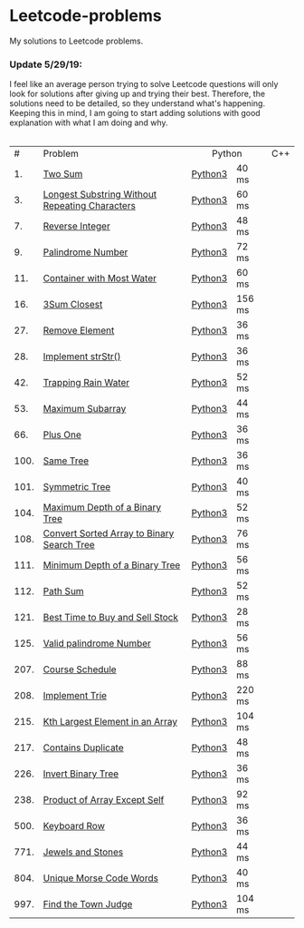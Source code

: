 # Leetcode-problems
My solutions to Leetcode problems.
### Update 5/29/19:
I feel like an average person trying to solve Leetcode questions will only look for solutions after giving up and trying their best. Therefore, the solutions need to be detailed, so they understand what's happening. Keeping this in mind, I am going to start adding solutions with good explanation with what I am doing and why.
<br><br>

<table>
  <tr>
    <td>#</td>
    <td>Problem</td>
    <td colspan="2" align="center">Python</td>
    <td colspan="2" align="center">C++</td>
  </tr>
  <tr>
    <td>1. </td>
    <td><a href="https://leetcode.com/problems/two-sum/">Two Sum</a></td>
    <td><a href="https://github.com/HarshdipD/Leetcode-problems/blob/master/Python3/two-sum.py">Python3</a></td>
    <td>40 ms</td>
    <td></td>
    <td></td>
  </tr>
  <tr>
    <td>3. </td>
    <td><a href="https://leetcode.com/problems/longest-substring-without-repeating-characters/">Longest Substring Without Repeating Characters</a></td>
    <td><a href="https://github.com/HarshdipD/Leetcode-problems/blob/master/Python3/Longest%20substring%20without%20repeating%20characters">Python3</a></td>
    <td>60 ms</td>
    <td></td>
    <td></td>
  </tr>
  <tr>
    <td>7. </td>
    <td><a href="https://leetcode.com/problems/reverse-integer/">Reverse Integer</a></td>
    <td><a href="https://github.com/HarshdipD/Leetcode-problems/blob/master/Python3/Reverse-Integer.py">Python3</a></td>
    <td>48 ms</td>
    <td></td>
    <td></td>
  </tr>
  <tr>
    <td>9. </td>
    <td><a href="https://leetcode.com/problems/palindrome-number/">Palindrome Number</a></td>
    <td><a href="https://github.com/HarshdipD/Leetcode-problems/blob/master/Python3/Palindrome%20Number.py">Python3</a></td>
    <td>72 ms</td>
    <td></td>
    <td></td>
  </tr>
  <tr>
    <td>11. </td>
    <td><a href="https://leetcode.com/problems/container-with-most-water/">Container with Most Water</a></td>
    <td><a href="https://github.com/HarshdipD/Leetcode-problems/blob/master/Python3/Container%20with%20Most%20Water.py">Python3</a></td>
    <td>60 ms</td>
    <td></td>
    <td></td>
  </tr>
     <tr>
    <td>16. </td>
    <td><a href="https://leetcode.com/problems/3sum-closest/">3Sum Closest</a></td>
    <td><a href="https://github.com/HarshdipD/Leetcode-problems/blob/master/Python3/3Sum%20Closest">Python3</a></td>
    <td>156 ms</td>
    <td></td>
    <td></td>
  </tr>
  <tr>
    <td>27. </td>
    <td><a href="https://leetcode.com/problems/remove-element/">Remove Element</a></td>
    <td><a href="https://github.com/HarshdipD/Leetcode-problems/blob/master/Python3/Remove%20element.py">Python3</a></td>
    <td>36 ms</td>
    <td></td>
    <td></td>
  </tr>
  <tr>
    <td>28. </td>
    <td><a href="https://leetcode.com/problems/implement-strstr/">Implement strStr()</a></td>
    <td><a href="https://github.com/HarshdipD/Leetcode-problems/blob/master/Python3/Implement%20strStr().py">Python3</a></td>
    <td>36 ms</td>
    <td></td>
    <td></td>
  </tr>
  <tr>
    <td>42. </td>
    <td><a href="https://leetcode.com/problems/trapping-rain-water">Trapping Rain Water</a></td>
    <td><a href="https://github.com/HarshdipD/Leetcode-problems/blob/master/Python3/Trapping%20Rain%20Water.py">Python3</a></td>
    <td>52 ms</td>
    <td></td>
    <td></td>
  </tr>
  <tr>
    <td>53. </td>
    <td><a href="https://leetcode.com/problems/maximum-subarray/">Maximum Subarray</a></td>
    <td><a href="https://github.com/HarshdipD/Leetcode-problems/blob/master/Python3/Maximum%20Subarray.py">Python3</a></td>
    <td>44 ms</td>
    <td></td>
    <td></td>
  </tr>
  <tr>
    <td>66. </td>
    <td><a href="https://leetcode.com/problems/plus-one/">Plus One</a></td>
    <td><a href="https://github.com/HarshdipD/Leetcode-problems/blob/master/Python3/Plus%20One.py">Python3</a></td>
    <td>36 ms</td>
    <td></td>
    <td></td>
  </tr>
  <tr>
    <td>100. </td>
    <td><a href="https://leetcode.com/problems/same-tree/">Same Tree</a></td>
    <td><a href="https://github.com/HarshdipD/Leetcode-problems/blob/master/Python3/Same%20Tree.py">Python3</a></td>
    <td>36 ms</td>
    <td></td>
    <td></td>
  </tr>
  <tr>
    <td>101. </td>
    <td><a href="https://leetcode.com/problems/symmetric-tree/">Symmetric Tree</a></td>
    <td><a href="https://github.com/HarshdipD/Leetcode-problems/blob/master/Python3/Symmetric%20Tree.py">Python3</a></td>
    <td>40 ms</td>
    <td></td>
    <td></td>
  </tr>
  <tr>
    <td>104. </td>
    <td><a href="https://leetcode.com/problems/maximum-depth-of-binary-tree/">Maximum Depth of a Binary Tree</a></td>
    <td><a href="https://github.com/HarshdipD/Leetcode-problems/blob/master/Python3/Maximum%20Depth%20of%20a%20Binary%20Tree.py">Python3</a></td>
    <td>52 ms</td>
    <td></td>
    <td></td>
  </tr>
  <tr>
    <td>108. </td>
    <td><a href="https://leetcode.com/problems/convert-sorted-array-to-binary-search-tree/">Convert Sorted Array to Binary Search Tree</a></td>
    <td><a href="https://github.com/HarshdipD/Leetcode-problems/blob/master/Python3/Convert%20Sorted%20%20Array%20to%20Binary%20Search%20Tree.py">Python3</a></td>
    <td>76 ms</td>
    <td></td>
    <td></td>
  </tr>
  <tr>
    <td>111. </td>
    <td><a href="https://leetcode.com/problems/minimum-depth-of-binary-tree/">Minimum Depth of a Binary Tree</a></td>
    <td><a href="https://github.com/HarshdipD/Leetcode-problems/blob/master/Python3/Minimum%20Depth%20of%20a%20Binary%20Tree.py">Python3</a></td>
    <td>56 ms</td>
    <td></td>
    <td></td>
  </tr>
  <tr>
  <tr>
    <td>112. </td>
    <td><a href="https://leetcode.com/problems/path-sum/">Path Sum</a></td>
    <td><a href="https://github.com/HarshdipD/Leetcode-problems/blob/master/Python3/Path%20Sum.py">Python3</a></td>
    <td>52 ms</td>
    <td></td>
    <td></td>
  </tr>
 
  <tr>
    <td>121. </td>
    <td><a href="https://leetcode.com/problems/best-time-to-buy-and-sell-stock/">Best Time to Buy and Sell Stock</a></td>
    <td><a href="https://github.com/HarshdipD/Leetcode-problems/blob/master/Python3/Best%20Time%20to%20Buy%20and%20Sell%20Stock.py">Python3</a></td>
    <td>28 ms</td>
    <td></td>
    <td></td>
  </tr>
  <tr>
    <td>125. </td>
    <td><a href="https://leetcode.com/problems/two-sum/">Valid palindrome Number</a></td>
    <td><a href="https://github.com/HarshdipD/Leetcode-problems/blob/master/Python3/Palindrome%20Number.py">Python3</a></td>
    <td>56 ms</td>
    <td></td>
    <td></td>
  </tr>
    <tr>
    <td>207. </td>
    <td><a href="https://leetcode.com/problems/course-schedule/">Course Schedule</a></td>
    <td><a href="https://github.com/HarshdipD/Leetcode-problems/blob/master/Python3/Course%20Schedule.py">Python3</a></td>
    <td>88 ms</td>
    <td></td>
    <td></td>
  </tr>
  <tr>
    <td>208. </td>
    <td><a href="https://leetcode.com/problems/implement-trie-prefix-tree/">Implement Trie</a></td>
    <td><a href="https://github.com/HarshdipD/Leetcode-problems/blob/master/Python3/Implement%20Trie.py">Python3</a></td>
    <td>220 ms</td>
    <td></td>
    <td></td>
  </tr>
  <tr>
    <td>215. </td>
    <td><a href="https://leetcode.com/problems/kth-largest-element-in-an-array/">Kth Largest Element in an Array</a></td>
    <td><a href="https://github.com/HarshdipD/Leetcode-problems/blob/master/Python3/Kth%20Largest%20Element%20in%20an%20Array.py">Python3</a></td>
    <td>104 ms</td>
    <td></td>
    <td></td>
  </tr>
  <tr>
    <td>217. </td>
    <td><a href="https://leetcode.com/problems/contains-duplicate/">Contains Duplicate</a></td>
    <td><a href="https://github.com/HarshdipD/Leetcode-problems/blob/master/Python3/Contains%20Duplicate.py">Python3</a></td>
    <td>48 ms</td>
    <td></td>
    <td></td>
  </tr>
  <tr>
    <td>226. </td>
    <td><a href="https://leetcode.com/problems/invert-binary-tree/">Invert Binary Tree</a></td>
    <td><a href="https://github.com/HarshdipD/Leetcode-problems/blob/master/Python3/Invert%20Binary%20Tree.py">Python3</a></td>
    <td>36 ms</td>
    <td></td>
    <td></td>
  </tr>
    <tr>
    <td>238. </td>
    <td><a href="https://leetcode.com/problems/product-of-array-except-self/">Product of Array Except Self</a></td>
    <td><a href="https://github.com/HarshdipD/Leetcode-problems/blob/master/Python3/Product%20of%20Array%20Except%20Self.py">Python3</a></td>
    <td>92 ms</td>
    <td></td>
    <td></td>
  </tr>
  <tr>
    <td>500. </td>
    <td><a href="https://leetcode.com/problems/keyboard-row/">Keyboard Row</a></td>
    <td><a href="https://github.com/HarshdipD/Leetcode-problems/blob/master/Python3/Keyboard%20Row.py">Python3</a></td>
    <td>36 ms</td>
    <td></td>
    <td></td>
  </tr>
  <tr>
    <td>771. </td>
    <td><a href="https://leetcode.com/problems/jewels-and-stones/">Jewels and Stones</a></td>
    <td><a href="https://github.com/HarshdipD/Leetcode-problems/blob/master/Python3/Jewels%20and%20Stones.py">Python3</a></td>
    <td>44 ms</td>
    <td></td>
    <td></td>
  </tr>
  <tr>
    <td>804. </td>
    <td><a href="https://leetcode.com/problems/unique-morse-code-words/">Unique Morse Code Words</a></td>
    <td><a href="https://github.com/HarshdipD/Leetcode-problems/blob/master/Python3/Unique%20Morse%20Code%20Words.py">Python3</a></td>
    <td>40 ms</td>
    <td></td>
    <td></td>
  </tr>
  <tr>
  <td>997.</td>
  <td><a href="https://leetcode.com/problems/find-the-town-judge/submissions/">Find the Town Judge</a></td>
  <td><a href="https://github.com/HarshdipD/Leetcode-problems/blob/master/Python3/Find%20the%20Town%20Judge.py">Python3</a></td>
  <td>104 ms</td>
  <td></td>
  <td></td>
  </tr>
</table>
